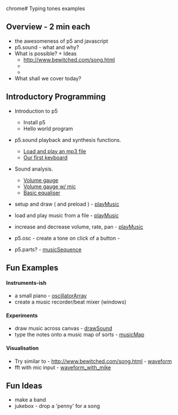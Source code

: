chrome# Typing tones examples

## Overview - 2 min each
* the awesomeness of p5 and javascript
* p5.sound - what and why?
* What is possible? + Ideas
  * http://www.bewitched.com/song.html
  *
  *
* What shall we cover today?

## Introductory Programming
* Introduction to p5
  * Install p5
  * Hello world program
* p5.sound playback and synthesis functions.
  * [Load and play an mp3 file](https://github.com/MathuraMG/p5.sound.examples/tree/master/playMusic)
  * [Our first keyboard](https://github.com/MathuraMG/p5.sound.examples/tree/master/oscillator)
* Sound analysis.
  * [Volume gauge](https://github.com/MathuraMG/p5.sound.examples/tree/master/volumeCheck)
  * [Volume gauge w/ mic](https://github.com/MathuraMG/p5.sound.examples/tree/master/volumeCheck_with_mike)
  * [Basic equaliser](https://github.com/MathuraMG/p5.sound.examples/tree/master/basic_fft)

* setup and draw ( and preload ) - [playMusic](https://github.com/MathuraMG/p5.sound.examples/tree/master/playMusic)
* load and play music from a file - [playMusic](https://github.com/MathuraMG/p5.sound.examples/tree/master/playMusic)
* increase and decrease volume, rate, pan - [playMusic](https://github.com/MathuraMG/p5.sound.examples/tree/master/playMusic)
* p5.osc - create a tone on click of a button -
* p5.parts? - [musicSequence](https://github.com/MathuraMG/p5.sound.examples/tree/master/musicSequence)

## Fun Examples
#### Instruments-ish
* a small piano - [oscillatorArray](https://github.com/MathuraMG/p5.sound.examples/tree/master/oscillatorArray)
* create a music recorder/beat mixer (windows)
#### Experiments
* draw music across canvas - [drawSound](https://github.com/MathuraMG/p5.sound.examples/tree/master/drawSound)
* type the notes onto a music map of sorts - [musicMap](https://github.com/MathuraMG/p5.sound.examples/tree/master/musicMap)
#### Visualisation
* Try similar to - http://www.bewitched.com/song.html - [waveform](https://github.com/MathuraMG/p5.sound.examples/tree/master/waveform)
* fft with mic input - [waveform_with_mike](https://github.com/MathuraMG/p5.sound.examples/tree/master/waveform_with_mike)

## Fun Ideas

* make a band
* jukebox - drop a 'penny' for a song
